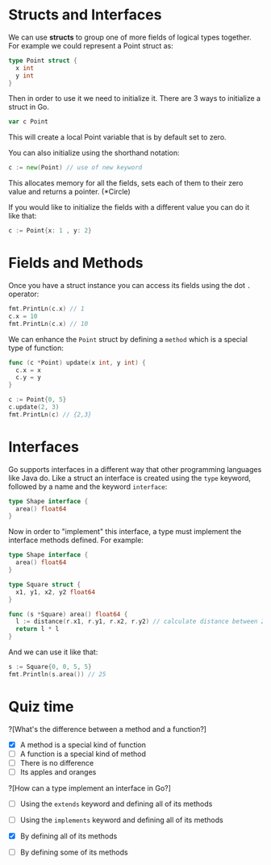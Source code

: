 Structs and Interfaces
===

We can use **structs** to group one of more fields of logical types together. For example we could represent a
Point struct as:

```go
type Point struct {
  x int
  y int
}
```

Then in order to use it we need to initialize it. There are 3 ways to initialize a struct in Go.

```go
var c Point
```
This will create a local Point variable that is by default set to zero. 

You can also initialize using the shorthand notation:

```go
c := new(Point) // use of new keyword
```

This allocates memory for all the fields, sets each of them to their zero value and returns a pointer. (*Circle)

If you would like to initialize the fields with a different value you can do it like that:

```go
c := Point{x: 1 , y: 2}
```

Fields and Methods
===
Once you have a struct instance you can access its fields using the dot `.` operator:

```go
fmt.PrintLn(c.x) // 1
c.x = 10
fmt.PrintLn(c.x) // 10
```

We can enhance the `Point` struct by defining a `method` which is a special type of function:

```go
func (c *Point) update(x int, y int) {
  c.x = x
  c.y = y
}

c := Point{0, 5}
c.update(2, 3)
fmt.PrintLn(c) // {2,3}
```

Interfaces
===

Go supports interfaces in a different way that other programming languages like Java do.
Like a struct an interface is created using the `type` keyword, followed by a name and the keyword `interface`:

```go
type Shape interface {
  area() float64
}
```

Now in order to "implement" this interface, a type must implement the interface methods defined. For example:

```go
type Shape interface {
  area() float64
}

type Square struct {
  x1, y1, x2, y2 float64
}

func (s *Square) area() float64 {
  l := distance(r.x1, r.y1, r.x2, r.y2) // calculate distance between 2 points
  return l * l
}
```
And we can use it like that:

```go
s := Square{0, 0, 5, 5}
fmt.Println(s.area()) // 25
```

Quiz time
===
?[What's the difference between a method and a function?]
-[x] A method is a special kind of function
-[ ] A function is a special kind of method
-[ ] There is no difference
-[ ] Its apples and oranges

?[How can a type implement an interface in Go?]
-[ ] Using the `extends` keyword and defining all of its methods
-[ ] Using the `implements` keyword and defining all of its methods
-[x] By defining all of its methods
-[ ] By defining some of its methods

